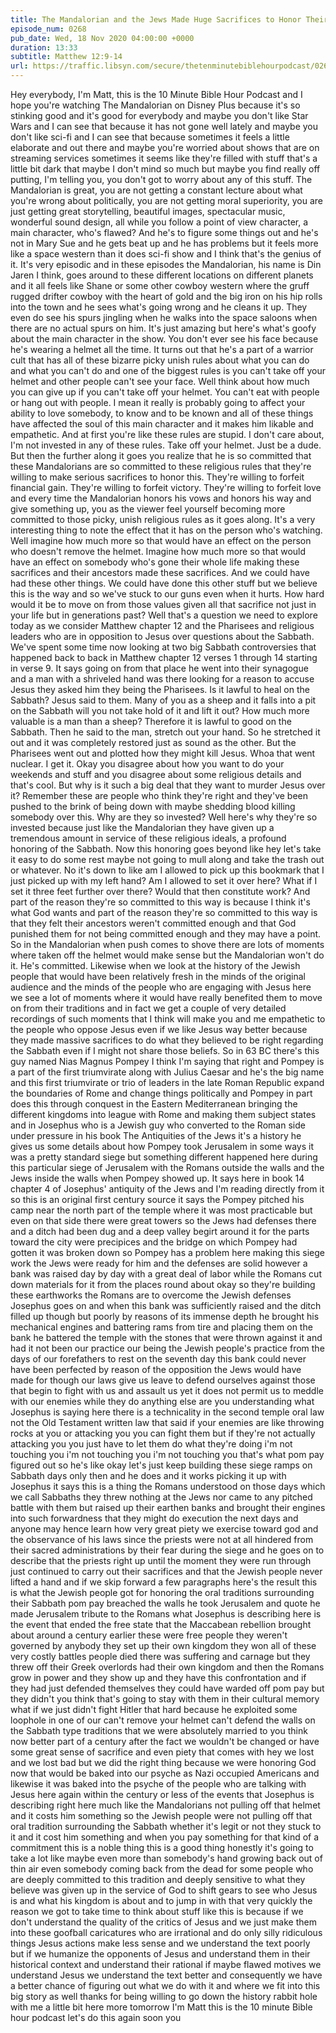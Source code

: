 ```yaml
---
title: The Mandalorian and the Jews Made Huge Sacrifices to Honor Their Way and That Sticks With a Person When Confronted With the Prospect of Change
episode_num: 0268
pub_date: Wed, 18 Nov 2020 04:00:00 +0000
duration: 13:33
subtitle: Matthew 12:9-14
url: https://traffic.libsyn.com/secure/thetenminutebiblehourpodcast/0268_-_The_Mandalorian_and_the_Jews_Made_Huge_Sacrifices_to_Honor_Their_Way_and_That_Sticks_With_a_Person_When_Confronted_With_the_Prospect_of_Change.mp3
---
```


 Hey everybody, I'm Matt, this is the 10 Minute Bible Hour Podcast and I hope you're watching The Mandalorian on Disney Plus because it's so stinking good and it's good for everybody and maybe you don't like Star Wars and I can see that because it has not gone well lately and maybe you don't like sci-fi and I can see that because sometimes it feels a little elaborate and out there and maybe you're worried about shows that are on streaming services sometimes it seems like they're filled with stuff that's a little bit dark that maybe I don't mind so much but maybe you find really off putting, I'm telling you, you don't got to worry about any of this stuff. The Mandalorian is great, you are not getting a constant lecture about what you're wrong about politically, you are not getting moral superiority, you are just getting great storytelling, beautiful images, spectacular music, wonderful sound design, all while you follow a point of view character, a main character, who's flawed? And he's to figure some things out and he's not in Mary Sue and he gets beat up and he has problems but it feels more like a space western than it does sci-fi show and I think that's the genius of it. It's very episodic and in these episodes the Mandalorian, his name is Din Jaren I think, goes around to these different locations on different planets and it all feels like Shane or some other cowboy western where the gruff rugged drifter cowboy with the heart of gold and the big iron on his hip rolls into the town and he sees what's going wrong and he cleans it up. They even do see his spurs jingling when he walks into the space saloons when there are no actual spurs on him. It's just amazing but here's what's goofy about the main character in the show. You don't ever see his face because he's wearing a helmet all the time. It turns out that he's a part of a warrior cult that has all of these bizarre picky unish rules about what you can do and what you can't do and one of the biggest rules is you can't take off your helmet and other people can't see your face. Well think about how much you can give up if you can't take off your helmet. You can't eat with people or hang out with people. I mean it really is probably going to affect your ability to love somebody, to know and to be known and all of these things have affected the soul of this main character and it makes him likable and empathetic. And at first you're like these rules are stupid. I don't care about, I'm not invested in any of these rules. Take off your helmet. Just be a dude. But then the further along it goes you realize that he is so committed that these Mandalorians are so committed to these religious rules that they're willing to make serious sacrifices to honor this. They're willing to forfeit financial gain. They're willing to forfeit victory. They're willing to forfeit love and every time the Mandalorian honors his vows and honors his way and give something up, you as the viewer feel yourself becoming more committed to those picky, unish religious rules as it goes along. It's a very interesting thing to note the effect that it has on the person who's watching. Well imagine how much more so that would have an effect on the person who doesn't remove the helmet. Imagine how much more so that would have an effect on somebody who's gone their whole life making these sacrifices and their ancestors made these sacrifices. And we could have had these other things. We could have done this other stuff but we believe this is the way and so we've stuck to our guns even when it hurts. How hard would it be to move on from those values given all that sacrifice not just in your life but in generations past? Well that's a question we need to explore today as we consider Matthew chapter 12 and the Pharisees and religious leaders who are in opposition to Jesus over questions about the Sabbath. We've spent some time now looking at two big Sabbath controversies that happened back to back in Matthew chapter 12 verses 1 through 14 starting in verse 9. It says going on from that place he went into their synagogue and a man with a shriveled hand was there looking for a reason to accuse Jesus they asked him they being the Pharisees. Is it lawful to heal on the Sabbath? Jesus said to them. Many of you as a sheep and it falls into a pit on the Sabbath will you not take hold of it and lift it out? How much more valuable is a man than a sheep? Therefore it is lawful to good on the Sabbath. Then he said to the man, stretch out your hand. So he stretched it out and it was completely restored just as sound as the other. But the Pharisees went out and plotted how they might kill Jesus. Whoa that went nuclear. I get it. Okay you disagree about how you want to do your weekends and stuff and you disagree about some religious details and that's cool. But why is it such a big deal that they want to murder Jesus over it? Remember these are people who think they're right and they've been pushed to the brink of being down with maybe shedding blood killing somebody over this. Why are they so invested? Well here's why they're so invested because just like the Mandalorian they have given up a tremendous amount in service of these religious ideals, a profound honoring of the Sabbath. Now this honoring goes beyond like hey let's take it easy to do some rest maybe not going to mull along and take the trash out or whatever. No it's down to like am I allowed to pick up this bookmark that I just picked up with my left hand? Am I allowed to set it over here? What if I set it three feet further over there? Would that then constitute work? And part of the reason they're so committed to this way is because I think it's what God wants and part of the reason they're so committed to this way is that they felt their ancestors weren't committed enough and that God punished them for not being committed enough and they may have a point. So in the Mandalorian when push comes to shove there are lots of moments where taken off the helmet would make sense but the Mandalorian won't do it. He's committed. Likewise when we look at the history of the Jewish people that would have been relatively fresh in the minds of the original audience and the minds of the people who are engaging with Jesus here we see a lot of moments where it would have really benefited them to move on from their traditions and in fact we get a couple of very detailed recordings of such moments that I think will make you and me empathetic to the people who oppose Jesus even if we like Jesus way better because they made massive sacrifices to do what they believed to be right regarding the Sabbath even if I might not share those beliefs. So in 63 BC there's this guy named Nias Magnus Pompey I think I'm saying that right and Pompey is a part of the first triumvirate along with Julius Caesar and he's the big name and this first triumvirate or trio of leaders in the late Roman Republic expand the boundaries of Rome and change things politically and Pompey in part does this through conquest in the Eastern Mediterranean bringing the different kingdoms into league with Rome and making them subject states and in Josephus who is a Jewish guy who converted to the Roman side under pressure in his book The Antiquities of the Jews it's a history he gives us some details about how Pompey took Jerusalem in some ways it was a pretty standard siege but something different happened here during this particular siege of Jerusalem with the Romans outside the walls and the Jews inside the walls when Pompey showed up. It says here in book 14 chapter 4 of Josephus' antiquity of the Jews and I'm reading directly from it so this is an original first century source it says the Pompey pitched his camp near the north part of the temple where it was most practicable but even on that side there were great towers so the Jews had defenses there and a ditch had been dug and a deep valley begirt around it for the parts toward the city were precipices and the bridge on which Pompey had gotten it was broken down so Pompey has a problem here making this siege work the Jews were ready for him and the defenses are solid however a bank was raised day by day with a great deal of labor while the Romans cut down materials for it from the places round about okay so they're building these earthworks the Romans are to overcome the Jewish defenses Josephus goes on and when this bank was sufficiently raised and the ditch filled up though but poorly by reasons of its immense depth he brought his mechanical engines and battering rams from tire and placing them on the bank he battered the temple with the stones that were thrown against it and had it not been our practice our being the Jewish people's practice from the days of our forefathers to rest on the seventh day this bank could never have been perfected by reason of the opposition the Jews would have made for though our laws give us leave to defend ourselves against those that begin to fight with us and assault us yet it does not permit us to meddle with our enemies while they do anything else are you understanding what Josephus is saying here there is a technicality in the second temple oral law not the Old Testament written law that said if your enemies are like throwing rocks at you or attacking you you can fight them but if they're not actually attacking you you just have to let them do what they're doing i'm not touching you i'm not touching you i'm not touching you that's what pom pay figured out so he's like okay let's just keep building these siege ramps on Sabbath days only then and he does and it works picking it up with Josephus it says this is a thing the Romans understood on those days which we call Sabbaths they threw nothing at the Jews nor came to any pitched battle with them but raised up their earthen banks and brought their engines into such forwardness that they might do execution the next days and anyone may hence learn how very great piety we exercise toward god and the observance of his laws since the priests were not at all hindered from their sacred administrations by their fear during the siege and he goes on to describe that the priests right up until the moment they were run through just continued to carry out their sacrifices and that the Jewish people never lifted a hand and if we skip forward a few paragraphs here's the result this is what the Jewish people got for honoring the oral traditions surrounding their Sabbath pom pay breached the walls he took Jerusalem and quote he made Jerusalem tribute to the Romans what Josephus is describing here is the event that ended the free state that the Maccabean rebellion brought about around a century earlier these were free people they weren't governed by anybody they set up their own kingdom they won all of these very costly battles people died there was suffering and carnage but they threw off their Greek overlords had their own kingdom and then the Romans grow in power and they show up and they have this confrontation and if they had just defended themselves they could have warded off pom pay but they didn't you think that's going to stay with them in their cultural memory what if we just didn't fight Hitler that hard because he exploited some loophole in one of our can't remove your helmet can't defend the walls on the Sabbath type traditions that we were absolutely married to you think now better part of a century after the fact we wouldn't be changed or have some great sense of sacrifice and even piety that comes with hey we lost and we lost bad but we did the right thing because we were honoring God now that would be baked into our psyche as Nazi occupied Americans and likewise it was baked into the psyche of the people who are talking with Jesus here again within the century or less of the events that Josephus is describing right here much like the Mandalorians not pulling off that helmet and it costs him something so the Jewish people were not pulling off that oral tradition surrounding the Sabbath whether it's legit or not they stuck to it and it cost him something and when you pay something for that kind of a commitment this is a noble thing this is a good thing honestly it's going to take a lot like maybe even more than somebody's hand growing back out of thin air even somebody coming back from the dead for some people who are deeply committed to this tradition and deeply sensitive to what they believe was given up in the service of God to shift gears to see who Jesus is and what his kingdom is about and to jump in with that very quickly the reason we got to take time to think about stuff like this is because if we don't understand the quality of the critics of Jesus and we just make them into these goofball caricatures who are irrational and do only silly ridiculous things Jesus actions make less sense and we understand the text poorly but if we humanize the opponents of Jesus and understand them in their historical context and understand their rational if maybe flawed motives we understand Jesus we understand the text better and consequently we have a better chance of figuring out what we do with it and where we fit into this big story as well thanks for being willing to go down the history rabbit hole with me a little bit here more tomorrow I'm Matt this is the 10 minute Bible hour podcast let's do this again soon you